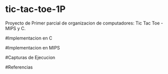 # tic-tac-toe-1P
Proyecto de Primer parcial de organizacion de computadores: Tic Tac Toe - MIPS y C.

#Implementacion en C


#Implementacion en MIPS


#Capturas de Ejecucion


#Referencias
